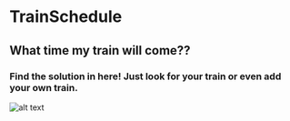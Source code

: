 # TrainSchedule
## What time my train will come??

### Find the solution in here! Just look for your train or even add your own train.

![alt text](images/train.png)




